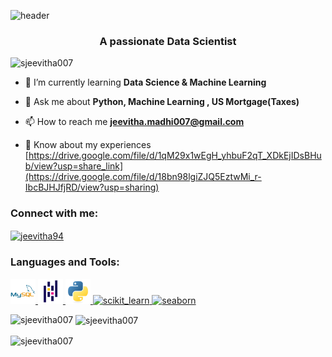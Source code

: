 ![header](https://capsule-render.vercel.app/api?color=timeGradient&height=250&type=waving&text=Good%20day%20,I'm%20Jeevitha%20S&fontSize=60&fontColor=060207&fontAlignY=38&desc=Datascience%20Professional&descAlignY=60&descAlign=50)
<h3 align="center">A passionate Data Scientist</h3>


<p align="left"> <img src="https://komarev.com/ghpvc/?username=sjeevitha007&label=Profile%20views&color=0e75b6&style=flat" alt="sjeevitha007" /> </p>

- 🌱 I’m currently learning **Data Science & Machine Learning**

- 💬 Ask me about **Python, Machine Learning , US Mortgage(Taxes)**

- 📫 How to reach me **jeevitha.madhi007@gmail.com**

- 📄 Know about my experiences [https://drive.google.com/file/d/1qM29x1wEgH_yhbuF2qT_XDkEjIDsBHub/view?usp=share_link](https://drive.google.com/file/d/18bn98lgiZJQ5EztwMi_r-IbcBJHJfjRD/view?usp=sharing)

<h3 align="left">Connect with me:</h3>
<p align="left">
<a href="https://linkedin.com/in/jeevitha94" target="blank"><img align="center" src="https://raw.githubusercontent.com/rahuldkjain/github-profile-readme-generator/master/src/images/icons/Social/linked-in-alt.svg" alt="jeevitha94" height="30" width="40" /></a>
</p>

<h3 align="left">Languages and Tools:</h3>
<p align="left"> <a href="https://www.mysql.com/" target="_blank" rel="noreferrer"> <img src="https://raw.githubusercontent.com/devicons/devicon/master/icons/mysql/mysql-original-wordmark.svg" alt="mysql" width="40" height="40"/> </a> <a href="https://pandas.pydata.org/" target="_blank" rel="noreferrer"> <img src="https://raw.githubusercontent.com/devicons/devicon/2ae2a900d2f041da66e950e4d48052658d850630/icons/pandas/pandas-original.svg" alt="pandas" width="40" height="40"/> </a> <a href="https://www.python.org" target="_blank" rel="noreferrer"> <img src="https://raw.githubusercontent.com/devicons/devicon/master/icons/python/python-original.svg" alt="python" width="40" height="40"/> </a> <a href="https://scikit-learn.org/" target="_blank" rel="noreferrer"> <img src="https://upload.wikimedia.org/wikipedia/commons/0/05/Scikit_learn_logo_small.svg" alt="scikit_learn" width="40" height="40"/> </a> <a href="https://seaborn.pydata.org/" target="_blank" rel="noreferrer"> <img src="https://seaborn.pydata.org/_images/logo-mark-lightbg.svg" alt="seaborn" width="40" height="40"/> </a> </p>

<p><img align="left" src="https://github-readme-stats.vercel.app/api/top-langs?username=sjeevitha007&show_icons=true&locale=en&layout=compact" alt="sjeevitha007" /></p>

<p>&nbsp;<img align="center" src="https://github-readme-stats.vercel.app/api?username=sjeevitha007&show_icons=true&locale=en" alt="sjeevitha007" /></p>

<p><img align="center" src="https://github-readme-streak-stats.herokuapp.com/?user=sjeevitha007&" alt="sjeevitha007" /></p>
